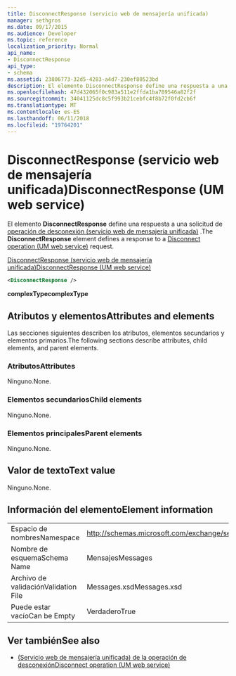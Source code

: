 ```yaml
---
title: DisconnectResponse (servicio web de mensajería unificada)
manager: sethgros
ms.date: 09/17/2015
ms.audience: Developer
ms.topic: reference
localization_priority: Normal
api_name:
- DisconnectResponse
api_type:
- schema
ms.assetid: 23806773-32d5-4283-a4d7-230ef80523bd
description: El elemento DisconnectResponse define una respuesta a una solicitud de desconexión operación (servicio web de mensajería unificada).
ms.openlocfilehash: 47d432065f0c983a511e2ffda1ba789546a82f2f
ms.sourcegitcommit: 34041125dc8c5f993b21cebfc4f8b72f0fd2cb6f
ms.translationtype: MT
ms.contentlocale: es-ES
ms.lasthandoff: 06/11/2018
ms.locfileid: "19764201"
---
```

# <a name="disconnectresponse-um-web-service"></a><span data-ttu-id="82e01-103">DisconnectResponse (servicio web de mensajería unificada)</span><span class="sxs-lookup"><span data-stu-id="82e01-103">DisconnectResponse (UM web service)</span></span>

<span data-ttu-id="82e01-104">El elemento **DisconnectResponse** define una respuesta a una solicitud de [operación de desconexión (servicio web de mensajería unificada)](disconnect-operation-um-web-service.md) .</span><span class="sxs-lookup"><span data-stu-id="82e01-104">The **DisconnectResponse** element defines a response to a [Disconnect operation (UM web service)](disconnect-operation-um-web-service.md) request.</span></span> 
  
[<span data-ttu-id="82e01-105">DisconnectResponse (servicio web de mensajería unificada)</span><span class="sxs-lookup"><span data-stu-id="82e01-105">DisconnectResponse (UM web service)</span></span>](disconnectresponse-um-web-service.md)
  
```xml
<DisconnectResponse />
```

 <span data-ttu-id="82e01-106">**complexType**</span><span class="sxs-lookup"><span data-stu-id="82e01-106">**complexType**</span></span>
## <a name="attributes-and-elements"></a><span data-ttu-id="82e01-107">Atributos y elementos</span><span class="sxs-lookup"><span data-stu-id="82e01-107">Attributes and elements</span></span>

<span data-ttu-id="82e01-108">Las secciones siguientes describen los atributos, elementos secundarios y elementos primarios.</span><span class="sxs-lookup"><span data-stu-id="82e01-108">The following sections describe attributes, child elements, and parent elements.</span></span>
  
### <a name="attributes"></a><span data-ttu-id="82e01-109">Atributos</span><span class="sxs-lookup"><span data-stu-id="82e01-109">Attributes</span></span>

<span data-ttu-id="82e01-110">Ninguno.</span><span class="sxs-lookup"><span data-stu-id="82e01-110">None.</span></span>
  
### <a name="child-elements"></a><span data-ttu-id="82e01-111">Elementos secundarios</span><span class="sxs-lookup"><span data-stu-id="82e01-111">Child elements</span></span>

<span data-ttu-id="82e01-112">Ninguno.</span><span class="sxs-lookup"><span data-stu-id="82e01-112">None.</span></span>
  
### <a name="parent-elements"></a><span data-ttu-id="82e01-113">Elementos principales</span><span class="sxs-lookup"><span data-stu-id="82e01-113">Parent elements</span></span>

<span data-ttu-id="82e01-114">Ninguno.</span><span class="sxs-lookup"><span data-stu-id="82e01-114">None.</span></span>
  
## <a name="text-value"></a><span data-ttu-id="82e01-115">Valor de texto</span><span class="sxs-lookup"><span data-stu-id="82e01-115">Text value</span></span>

<span data-ttu-id="82e01-116">Ninguno.</span><span class="sxs-lookup"><span data-stu-id="82e01-116">None.</span></span>
  
## <a name="element-information"></a><span data-ttu-id="82e01-117">Información del elemento</span><span class="sxs-lookup"><span data-stu-id="82e01-117">Element information</span></span>

|||
|:-----|:-----|
|<span data-ttu-id="82e01-118">Espacio de nombres</span><span class="sxs-lookup"><span data-stu-id="82e01-118">Namespace</span></span>  <br/> |http://schemas.microsoft.com/exchange/services/2006/messages  <br/> |
|<span data-ttu-id="82e01-119">Nombre de esquema</span><span class="sxs-lookup"><span data-stu-id="82e01-119">Schema Name</span></span>  <br/> |<span data-ttu-id="82e01-120">Mensajes</span><span class="sxs-lookup"><span data-stu-id="82e01-120">Messages</span></span>  <br/> |
|<span data-ttu-id="82e01-121">Archivo de validación</span><span class="sxs-lookup"><span data-stu-id="82e01-121">Validation File</span></span>  <br/> |<span data-ttu-id="82e01-122">Messages.xsd</span><span class="sxs-lookup"><span data-stu-id="82e01-122">Messages.xsd</span></span>  <br/> |
|<span data-ttu-id="82e01-123">Puede estar vacío</span><span class="sxs-lookup"><span data-stu-id="82e01-123">Can be Empty</span></span>  <br/> |<span data-ttu-id="82e01-124">Verdadero</span><span class="sxs-lookup"><span data-stu-id="82e01-124">True</span></span>  <br/> |
   
## <a name="see-also"></a><span data-ttu-id="82e01-125">Ver también</span><span class="sxs-lookup"><span data-stu-id="82e01-125">See also</span></span>

- [<span data-ttu-id="82e01-126">(Servicio web de mensajería unificada) de la operación de desconexión</span><span class="sxs-lookup"><span data-stu-id="82e01-126">Disconnect operation (UM web service)</span></span>](disconnect-operation-um-web-service.md)

